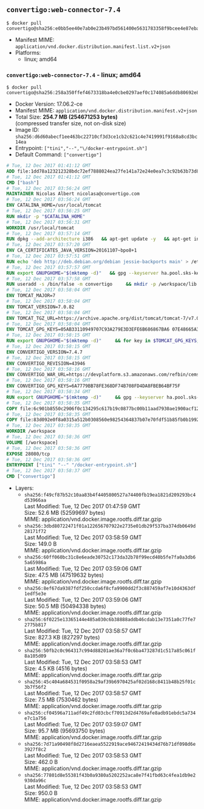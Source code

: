## `convertigo:web-connector-7.4`

```console
$ docker pull convertigo@sha256:e0bb5ee40e7ab0e23b497bd561400e5631783358f9bcee4e87eba475da7f4d39
```

-	Manifest MIME: `application/vnd.docker.distribution.manifest.list.v2+json`
-	Platforms:
	-	linux; amd64

### `convertigo:web-connector-7.4` - linux; amd64

```console
$ docker pull convertigo@sha256:258a350ffef4673318ba4e0cbe0297aef0c174085a6ddb80692e8fec719833f5
```

-	Docker Version: 17.06.2-ce
-	Manifest MIME: `application/vnd.docker.distribution.manifest.v2+json`
-	Total Size: **254.7 MB (254671253 bytes)**  
	(compressed transfer size, not on-disk size)
-	Image ID: `sha256:d6d60abecf1ee463bc22710cf3d3ce1cb2c621c4e7419991f9168a8cd3bc14ea`
-	Entrypoint: `["tini","--","\/docker-entrypoint.sh"]`
-	Default Command: `["convertigo"]`

```dockerfile
# Tue, 12 Dec 2017 01:41:12 GMT
ADD file:1dd78a123212328bdc72ef7888024ea27fe141a72e24e0ea7c3c92b63b73d8d1 in / 
# Tue, 12 Dec 2017 01:41:12 GMT
CMD ["bash"]
# Tue, 12 Dec 2017 03:56:24 GMT
MAINTAINER Nicolas Albert nicolasa@convertigo.com
# Tue, 12 Dec 2017 03:56:24 GMT
ENV CATALINA_HOME=/usr/local/tomcat
# Tue, 12 Dec 2017 03:56:25 GMT
RUN mkdir -p "$CATALINA_HOME"
# Tue, 12 Dec 2017 03:56:31 GMT
WORKDIR /usr/local/tomcat
# Tue, 12 Dec 2017 03:57:14 GMT
RUN dpkg --add-architecture i386   && apt-get update -y   && apt-get install -y --no-install-recommends     ca-certificates     curl     lib32z1     libgtk2.0-0:i386     libstdc++6:i386     libxft2:i386     libxt6:i386     libxtst6:i386     unzip   && rm -rf /var/lib/apt/lists/*
# Tue, 12 Dec 2017 03:57:20 GMT
ENV CA_CERTIFICATES_JAVA_VERSION=20161107~bpo8+1
# Tue, 12 Dec 2017 03:57:51 GMT
RUN echo 'deb http://deb.debian.org/debian jessie-backports main' > /etc/apt/sources.list.d/jessie-backports.list     && apt-get update -y     && apt-get install -y --no-install-recommends         openjdk-8-jre-headless         openjdk-8-jre-headless:i386         ca-certificates-java="$CA_CERTIFICATES_JAVA_VERSION"     && update-java-alternatives --jre-headless -s java-1.8.0-openjdk-i386     && rm -rf /usr/lib/jvm/java-8-openjdk-amd64 /var/lib/apt/lists/*
# Tue, 12 Dec 2017 03:57:57 GMT
RUN export GNUPGHOME="$(mktemp -d)"   && gpg --keyserver ha.pool.sks-keyservers.net --recv-keys B42F6819007F00F88E364FD4036A9C25BF357DD4   && curl -o /usr/local/bin/gosu -fSL "https://github.com/tianon/gosu/releases/download/1.7/gosu-$(dpkg --print-architecture)"   && curl -o /usr/local/bin/gosu.asc -fSL "https://github.com/tianon/gosu/releases/download/1.7/gosu-$(dpkg --print-architecture).asc"   && gpg --batch --verify /usr/local/bin/gosu.asc /usr/local/bin/gosu   && rm /usr/local/bin/gosu.asc   && chmod +x /usr/local/bin/gosu   && gpg --keyserver ha.pool.sks-keyservers.net --recv-keys 6380DC428747F6C393FEACA59A84159D7001A4E5   && curl -o /usr/local/bin/tini -fSL "https://github.com/krallin/tini/releases/download/v0.16.1/tini-$(dpkg --print-architecture)"   && curl -o /usr/local/bin/tini.asc -fSL "https://github.com/krallin/tini/releases/download/v0.16.1/tini-$(dpkg --print-architecture).asc"   && gpg --batch --verify /usr/local/bin/tini.asc /usr/local/bin/tini   && rm /usr/local/bin/tini.asc   && chmod +x /usr/local/bin/tini   && rm -rf /tmp/*
# Tue, 12 Dec 2017 03:57:58 GMT
RUN useradd -s /bin/false -m convertigo     && mkdir -p /workspace/lib /workspace/classes     && chown -R convertigo:convertigo /workspace
# Tue, 12 Dec 2017 03:58:04 GMT
ENV TOMCAT_MAJOR=7
# Tue, 12 Dec 2017 03:58:04 GMT
ENV TOMCAT_VERSION=7.0.82
# Tue, 12 Dec 2017 03:58:04 GMT
ENV TOMCAT_TGZ_URL=https://archive.apache.org/dist/tomcat/tomcat-7/v7.0.82/bin/apache-tomcat-7.0.82.tar.gz
# Tue, 12 Dec 2017 03:58:04 GMT
ENV TOMCAT_GPG_KEYS=05AB33110949707C93A279E3D3EFE6B686867BA6 07E48665A34DCAFAE522E5E6266191C37C037D42 47309207D818FFD8DCD3F83F1931D684307A10A5 541FBE7D8F78B25E055DDEE13C370389288584E7 61B832AC2F1C5A90F0F9B00A1C506407564C17A3 713DA88BE50911535FE716F5208B0AB1D63011C7 79F7026C690BAA50B92CD8B66A3AD3F4F22C4FED 9BA44C2621385CB966EBA586F72C284D731FABEE A27677289986DB50844682F8ACB77FC2E86E29AC A9C5DF4D22E99998D9875A5110C01C5A2F6059E7 DCFD35E0BF8CA7344752DE8B6FB21E8933C60243 F3A04C595DB5B6A5F1ECA43E3B7BBB100D811BBE F7DA48BB64BCB84ECBA7EE6935CD23C10D498E23
# Tue, 12 Dec 2017 03:58:15 GMT
RUN export GNUPGHOME="$(mktemp -d)"     && for key in $TOMCAT_GPG_KEYS; do          gpg --keyserver ha.pool.sks-keyservers.net --recv-keys "$key";        done;     curl -fSL -o /tmp/tomcat.tar.gz $TOMCAT_TGZ_URL     && curl -fSL -o /tmp/tomcat.tar.gz.asc $TOMCAT_TGZ_URL.asc     && gpg --batch --verify /tmp/tomcat.tar.gz.asc /tmp/tomcat.tar.gz     && tar -xvf /tmp/tomcat.tar.gz --strip-components=1     && sed -i.bak         -e '/protocol="AJP/d'         -e '/AprLifecycleListener/d'         -e '/JasperListener/d'         -e 's/port="8080"/port="28080" maxThreads="64000"/'         conf/server.xml     && rm -rf webapps/* bin/*.bat conf/server.xml.bak /tmp/*     && chown -R convertigo:convertigo conf temp work logs     && chmod -w conf/*
# Tue, 12 Dec 2017 03:58:15 GMT
ENV CONVERTIGO_VERSION=7.4.7
# Tue, 12 Dec 2017 03:58:15 GMT
ENV CONVERTIGO_REVISION=43946
# Tue, 12 Dec 2017 03:58:16 GMT
ENV CONVERTIGO_WAR_URL=https://devplatform.s3.amazonaws.com/refbin/cems/7.4.7/convertigo-7.4.7-v43946-linux32.war
# Tue, 12 Dec 2017 03:58:16 GMT
ENV CONVERTIGO_GPG_KEYS=6A7779BB78FE368DF74B708FD4DA8FBEB64BF75F
# Tue, 12 Dec 2017 03:58:34 GMT
RUN export GNUPGHOME="$(mktemp -d)"     && gpg --keyserver ha.pool.sks-keyservers.net --recv-keys "$CONVERTIGO_GPG_KEYS"     && curl -fSL -o /tmp/convertigo.war $CONVERTIGO_WAR_URL     && curl -fSL -o /tmp/convertigo.war.asc $CONVERTIGO_WAR_URL.asc     && gpg --batch --verify /tmp/convertigo.war.asc /tmp/convertigo.war     && mkdir webapps/ROOT webapps/convertigo     && (cd webapps/convertigo         && unzip -q /tmp/convertigo.war         && chmod a+x WEB-INF/xvnc/*)     && rm -rf /tmp/*
# Tue, 12 Dec 2017 03:58:35 GMT
COPY file:6c901b8550c2906f0c134295c617b19c0877bc00b11aad7930ae1900acf1217f in webapps/ROOT/index.html 
# Tue, 12 Dec 2017 03:58:35 GMT
COPY file:83d092e0f8a0315a512b0308560e98254364837b07e70fdf51b85fb0b1992efd in / 
# Tue, 12 Dec 2017 03:58:35 GMT
WORKDIR /workspace
# Tue, 12 Dec 2017 03:58:36 GMT
VOLUME [/workspace]
# Tue, 12 Dec 2017 03:58:36 GMT
EXPOSE 28080/tcp
# Tue, 12 Dec 2017 03:58:36 GMT
ENTRYPOINT ["tini" "--" "/docker-entrypoint.sh"]
# Tue, 12 Dec 2017 03:58:37 GMT
CMD ["convertigo"]
```

-	Layers:
	-	`sha256:f49cf87b52c10aa83b4f4405800527a74400fb19ea1821d209293bc4d53966aa`  
		Last Modified: Tue, 12 Dec 2017 01:47:59 GMT  
		Size: 52.6 MB (52599697 bytes)  
		MIME: application/vnd.docker.image.rootfs.diff.tar.gzip
	-	`sha256:3dbd80722471f01a122656707922e2735e01db29f537ba374db0649d28171f72`  
		Last Modified: Tue, 12 Dec 2017 03:58:59 GMT  
		Size: 149.0 B  
		MIME: application/vnd.docker.image.rootfs.diff.tar.gzip
	-	`sha256:60ff060bc31c8e6eade30752c173da32b78f99ecd40b5fe7fa0a3db65a65986a`  
		Last Modified: Tue, 12 Dec 2017 03:59:06 GMT  
		Size: 47.5 MB (47519632 bytes)  
		MIME: application/vnd.docker.image.rootfs.diff.tar.gzip
	-	`sha256:8ef67da9387fdf250ccda6f8cfa9900dd2f3c887459af7e10d4363df1edf5e3e`  
		Last Modified: Tue, 12 Dec 2017 03:59:06 GMT  
		Size: 50.5 MB (50494338 bytes)  
		MIME: application/vnd.docker.image.rootfs.diff.tar.gzip
	-	`sha256:6f0225e13365144e485a030c6b38888addb46cdab13e7351a0c77fe72775b817`  
		Last Modified: Tue, 12 Dec 2017 03:58:57 GMT  
		Size: 827.3 KB (827297 bytes)  
		MIME: application/vnd.docker.image.rootfs.diff.tar.gzip
	-	`sha256:50fb2c0c964317c994d88201ae36a7f0c6ba473287d1c517a85c061f8a105d09`  
		Last Modified: Tue, 12 Dec 2017 03:58:53 GMT  
		Size: 4.5 KB (4516 bytes)  
		MIME: application/vnd.docker.image.rootfs.diff.tar.gzip
	-	`sha256:45c404a684531f0958a29af39b6970425af02d168c8411b48b25f01c3b7f56f2`  
		Last Modified: Tue, 12 Dec 2017 03:58:57 GMT  
		Size: 7.5 MB (7530462 bytes)  
		MIME: application/vnd.docker.image.rootfs.diff.tar.gzip
	-	`sha256:cf04596a711adf49c2fd03cbcf70913d2d4769afe8adb91ebdc5a734e7c1a756`  
		Last Modified: Tue, 12 Dec 2017 03:59:07 GMT  
		Size: 95.7 MB (95693750 bytes)  
		MIME: application/vnd.docker.image.rootfs.diff.tar.gzip
	-	`sha256:7d71a90498f8d2716eaea5522919ace94672419434d76b71df098d6e3927f8c2`  
		Last Modified: Tue, 12 Dec 2017 03:58:53 GMT  
		Size: 462.0 B  
		MIME: application/vnd.docker.image.rootfs.diff.tar.gzip
	-	`sha256:77801d8e55381f43b0a9380a5202252aca8e7f41fbd63c4fea1db9e2930da96c`  
		Last Modified: Tue, 12 Dec 2017 03:58:53 GMT  
		Size: 950.0 B  
		MIME: application/vnd.docker.image.rootfs.diff.tar.gzip
